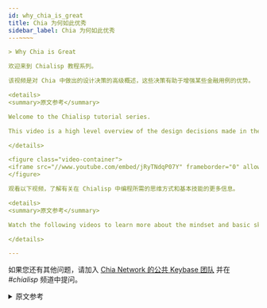 ```yaml
---
id: why_chia_is_great
title: Chia 为何如此优秀
sidebar_label: Chia 为何如此优秀
---~~‌~~

> Why Chia is Great

欢迎来到 Chialisp 教程系列。

该视频是对 Chia 中做出的设计决策的高级概述，这些决策有助于增强某些金融用例的优势。

<details>
<summary>原文参考</summary>

Welcome to the Chialisp tutorial series. 

This video is a high level overview of the design decisions made in the Chia that lend themselves to strengths for certain financial use cases.

</details>

<figure class="video-container">
<iframe src="//www.youtube.com/embed/jRyTNdqP07Y" frameborder="0" allowfullscreen width="100%"></iframe>
</figure>

观看以下视频，了解有关在 Chialisp 中编程所需的思维方式和基本技能的更多信息。

<details>
<summary>原文参考</summary>

Watch the following videos to learn more about the mindset and basic skills needed to program in Chialisp.

</details>

---
```


如果您还有其他问题，请加入 [Chia Network 的公共 Keybase 团队](https://keybase.io/team/chia_network.public) 并在 *#chialisp* 频道中提问。

<details>
<summary>原文参考</summary>

If you have further questions, join [Chia Network's public Keybase team](https://keybase.io/team/chia_network.public) and ask in the *#chialisp* channel.

</details>
